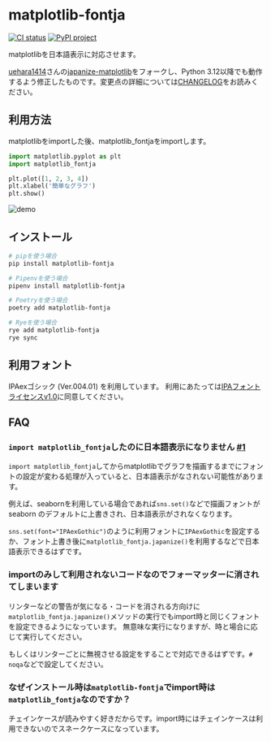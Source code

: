 # matplotlib-fontja

[![CI status](https://github.com/ciffelia/matplotlib-fontja/actions/workflows/ci.yaml/badge.svg)](https://github.com/ciffelia/matplotlib-fontja/actions/workflows/ci.yaml)
[![PyPI project](https://badge.fury.io/py/matplotlib-fontja.svg)](https://pypi.org/project/matplotlib-fontja/)

matplotlibを日本語表示に対応させます。

[uehara1414](https://github.com/uehara1414)さんの[japanize-matplotlib](https://github.com/uehara1414/japanize-matplotlib)をフォークし、Python 3.12以降でも動作するよう修正したものです。変更点の詳細については[CHANGELOG](https://github.com/ciffelia/matplotlib-fontja/blob/master/CHANGELOG.md)をお読みください。

## 利用方法

matplotlibをimportした後、matplotlib_fontjaをimportします。

```python
import matplotlib.pyplot as plt
import matplotlib_fontja

plt.plot([1, 2, 3, 4])
plt.xlabel('簡単なグラフ')
plt.show()
```

![demo](https://raw.githubusercontent.com/ciffelia/matplotlib-fontja/master/demo.png)

## インストール

```sh
# pipを使う場合
pip install matplotlib-fontja

# Pipenvを使う場合
pipenv install matplotlib-fontja

# Poetryを使う場合
poetry add matplotlib-fontja

# Ryeを使う場合
rye add matplotlib-fontja
rye sync
```

## 利用フォント

IPAexゴシック (Ver.004.01) を利用しています。
利用にあたっては[IPAフォントライセンスv1.0](https://github.com/ciffelia/matplotlib-fontja/blob/master/japanize_matplotlib/fonts/IPA_Font_License_Agreement_v1.0.txt)に同意してください。

## FAQ

### `import matplotlib_fontja`したのに日本語表示になりません [#1](https://github.com/uehara1414/japanize-matplotlib/issues/1)

`import matplotlib_fontja`してからmatplotlibでグラフを描画するまでにフォントの設定が変わる処理が入っていると、日本語表示がなされない可能性があります。

例えば、seabornを利用している場合であれば`sns.set()`などで描画フォントが seaborn のデフォルトに上書きされ、日本語表示がされなくなります。

`sns.set(font="IPAexGothic")`のように利用フォントに`IPAexGothic`を設定するか、フォント上書き後に`matplotlib_fontja.japanize()`を利用するなどで日本語表示できるはずです。

### importのみして利用されないコードなのでフォーマッターに消されてしまいます

リンターなどの警告が気になる・コードを消される方向けに`matplotlib_fontja.japanize()`メソッドの実行でもimport時と同じくフォントを設定できるようになっています。
無意味な実行になりますが、時と場合に応じて実行してください。

もしくはリンターごとに無視させる設定をすることで対応できるはずです。`# noqa`などで設定してください。

### なぜインストール時は`matplotlib-fontja`でimport時は`matplotlib_fontja`なのですか？

チェインケースが読みやすく好きだからです。import時にはチェインケースは利用できないのでスネークケースになっています。
